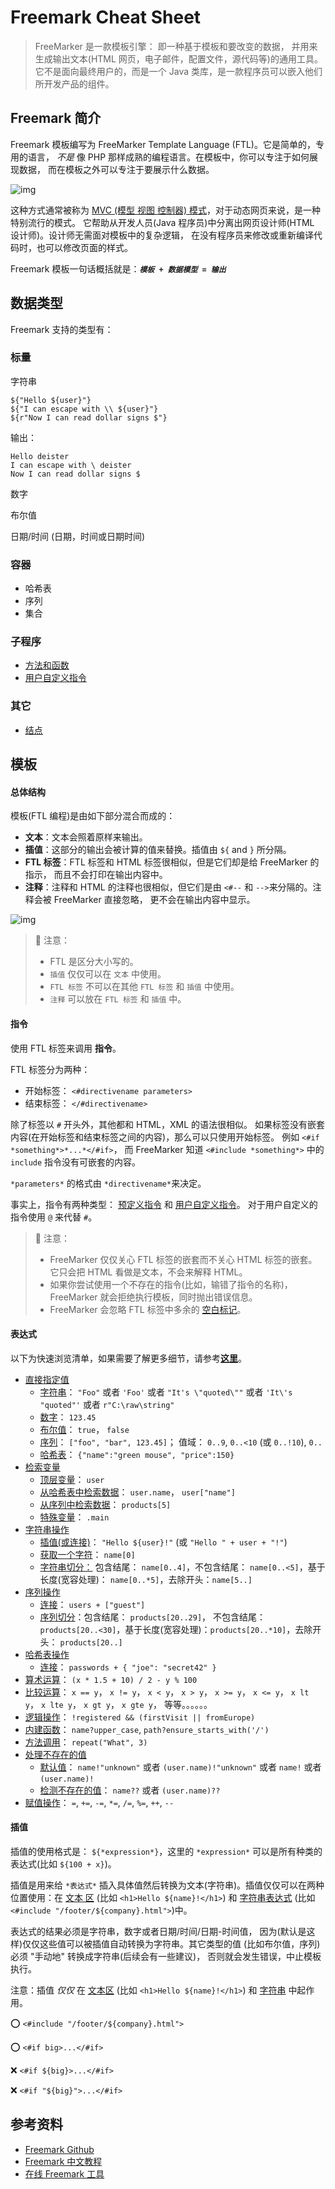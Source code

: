 # Freemark Cheat Sheet

> FreeMarker 是一款模板引擎： 即一种基于模板和要改变的数据， 并用来生成输出文本(HTML 网页，电子邮件，配置文件，源代码等)的通用工具。 它不是面向最终用户的，而是一个 Java 类库，是一款程序员可以嵌入他们所开发产品的组件。

## Freemark 简介

Freemark 模板编写为 FreeMarker Template Language (FTL)。它是简单的，专用的语言， _不是_ 像 PHP 那样成熟的编程语言。在模板中，你可以专注于如何展现数据， 而在模板之外可以专注于要展示什么数据。

![img](http://freemarker.foofun.cn/figures/overview.png)

这种方式通常被称为 [MVC (模型 视图 控制器) 模式](http://freemarker.foofun.cn/gloss.html#gloss.MVC)，对于动态网页来说，是一种特别流行的模式。 它帮助从开发人员(Java 程序员)中分离出网页设计师(HTML 设计师)。设计师无需面对模板中的复杂逻辑， 在没有程序员来修改或重新编译代码时，也可以修改页面的样式。

Freemark 模板一句话概括就是：***`模板 + 数据模型 = 输出`***

## 数据类型

Freemark 支持的类型有：

### 标量

字符串

```
${"Hello ${user}"}
${"I can escape with \\ ${user}"}
${r"Now I can read dollar signs $"}
```

输出：

```
Hello deister
I can escape with \ deister
Now I can read dollar signs $
```

数字

布尔值

日期/时间 (日期，时间或日期时间)

### 容器

- 哈希表
- 序列
- 集合

### 子程序

- [方法和函数](http://freemarker.foofun.cn/dgui_datamodel_types.html#dgui_datamodel_method)
- [用户自定义指令](http://freemarker.foofun.cn/dgui_datamodel_types.html#dgui_datamodel_userdefdir)

### 其它

- [结点](http://freemarker.foofun.cn/dgui_datamodel_types.html#dgui_datamodel_node)

## 模板

#### 总体结构

模板(FTL 编程)是由如下部分混合而成的：

- **文本**：文本会照着原样来输出。
- **插值**：这部分的输出会被计算的值来替换。插值由 `${` and `}` 所分隔。
- **FTL 标签**：FTL 标签和 HTML 标签很相似，但是它们却是给 FreeMarker 的指示， 而且不会打印在输出内容中。
- **注释**：注释和 HTML 的注释也很相似，但它们是由 `<#--` 和 `-->`来分隔的。注释会被 FreeMarker 直接忽略， 更不会在输出内容中显示。

![img](http://dunwu.test.upcdn.net/snap/ftl-template.png)

> 🔔 注意：
>
> - FTL 是区分大小写的。
> - `插值` 仅仅可以在 `文本` 中使用。
> - `FTL 标签` 不可以在其他 `FTL 标签` 和 `插值` 中使用。
> - `注释` 可以放在 `FTL 标签` 和 `插值` 中。

#### 指令

使用 FTL 标签来调用 **指令**。

FTL 标签分为两种：

- 开始标签： `<#directivename parameters>`
- 结束标签： `</#directivename>`

除了标签以 `#` 开头外，其他都和 HTML，XML 的语法很相似。 如果标签没有嵌套内容(在开始标签和结束标签之间的内容)，那么可以只使用开始标签。 例如 `<#if *something*>*...*</#if>`， 而 FreeMarker 知道 `<#include *something*>` 中的 `include` 指令没有可嵌套的内容。

`*parameters*` 的格式由 `*directivename*`来决定。

事实上，指令有两种类型： [预定义指令](http://freemarker.foofun.cn/gloss.html#gloss.predefinedDirective) 和 [用户自定义指令](http://freemarker.foofun.cn/gloss.html#gloss.userDefinedDirective)。 对于用户自定义的指令使用 `@` 来代替 `#`。

> 🔔 注意：
>
> - FreeMarker 仅仅关心 FTL 标签的嵌套而不关心 HTML 标签的嵌套。 它只会把 HTML 看做是文本，不会来解释 HTML。
> - 如果你尝试使用一个不存在的指令(比如，输错了指令的名称)， FreeMarker 就会拒绝执行模板，同时抛出错误信息。
> - FreeMarker 会忽略 FTL 标签中多余的 [空白标记](http://freemarker.foofun.cn/gloss.html#gloss.whiteSpace)。

#### 表达式

以下为快速浏览清单，如果需要了解更多细节，请参考[**这里**](http://freemarker.foofun.cn/dgui_template_exp.html)。

- [直接指定值](http://freemarker.foofun.cn/dgui_template_exp.html#dgui_template_exp_direct)
  - [字符串](http://freemarker.foofun.cn/dgui_template_exp.html#dgui_template_exp_direct_string)： `"Foo"` 或者 `'Foo'` 或者 `"It's \"quoted\""` 或者 `'It\'s "quoted"'` 或者 `r"C:\raw\string"`
  - [数字](http://freemarker.foofun.cn/dgui_template_exp.html#dgui_template_exp_direct_number)： `123.45`
  - [布尔值](http://freemarker.foofun.cn/dgui_template_exp.html#dgui_template_exp_direct_boolean)： `true`， `false`
  - [序列](http://freemarker.foofun.cn/dgui_template_exp.html#dgui_template_exp_direct_seuqence)： `["foo", "bar", 123.45]`； 值域： `0..9`, `0..<10` (或 `0..!10`), `0..`
  - [哈希表](http://freemarker.foofun.cn/dgui_template_exp.html#dgui_template_exp_direct_hash)： `{"name":"green mouse", "price":150}`
- [检索变量](http://freemarker.foofun.cn/dgui_template_exp.html#dgui_template_exp_var)
  - [顶层变量](http://freemarker.foofun.cn/dgui_template_exp.html#dgui_template_exp_var_toplevel)： `user`
  - [从哈希表中检索数据](http://freemarker.foofun.cn/dgui_template_exp.html#dgui_template_exp_var_hash)： `user.name`， `user["name"]`
  - [从序列中检索数据](http://freemarker.foofun.cn/dgui_template_exp.html#dgui_template_exp_var_sequence)： `products[5]`
  - [特殊变量](http://freemarker.foofun.cn/dgui_template_exp.html#dgui_template_exp_var_special)： `.main`
- [字符串操作](http://freemarker.foofun.cn/dgui_template_exp.html#dgui_template_exp_stringop)
  - [插值(或连接)](http://freemarker.foofun.cn/dgui_template_exp.html#dgui_template_exp_stringop_interpolation)： `"Hello ${user}!"` (或 `"Hello " + user + "!"`)
  - [获取一个字符](http://freemarker.foofun.cn/dgui_template_exp.html#dgui_template_exp_get_character)： `name[0]`
  - [字符串切分：](http://freemarker.foofun.cn/dgui_template_exp.html#dgui_template_exp_stringop_slice) 包含结尾： `name[0..4]`，不包含结尾： `name[0..<5]`，基于长度(宽容处理)： `name[0..*5]`，去除开头：`name[5..]`
- [序列操作](http://freemarker.foofun.cn/dgui_template_exp.html#dgui_template_exp_sequenceop)
  - [连接](http://freemarker.foofun.cn/dgui_template_exp.html#dgui_template_exp_sequenceop_cat)： `users + ["guest"]`
  - [序列切分](http://freemarker.foofun.cn/dgui_template_exp.html#dgui_template_exp_seqenceop_slice)：包含结尾： `products[20..29]`， 不包含结尾： `products[20..<30]`，基于长度(宽容处理)：`products[20..*10]`，去除开头： `products[20..]`
- [哈希表操作](http://freemarker.foofun.cn/dgui_template_exp.html#dgui_template_exp_hashop)
  - [连接](http://freemarker.foofun.cn/dgui_template_exp.html#dgui_template_exp_hashop_cat)： `passwords + { "joe": "secret42" }`
- [算术运算](http://freemarker.foofun.cn/dgui_template_exp.html#dgui_template_exp_arit)： `(x * 1.5 + 10) / 2 - y % 100`
- [比较运算](http://freemarker.foofun.cn/dgui_template_exp.html#dgui_template_exp_comparison)： `x == y`， `x != y`， `x < y`， `x > y`， `x >= y`， `x <= y`， `x lt y`， `x lte y`， `x gt y`， `x gte y`， 等等。。。。。。
- [逻辑操作](http://freemarker.foofun.cn/dgui_template_exp.html#dgui_template_exp_logicalop)： `!registered && (firstVisit || fromEurope)`
- [内建函数](http://freemarker.foofun.cn/dgui_template_exp.html#dgui_template_exp_builtin)： `name?upper_case`, `path?ensure_starts_with('/')`
- [方法调用](http://freemarker.foofun.cn/dgui_template_exp.html#dgui_template_exp_methodcall)： `repeat("What", 3)`
- [处理不存在的值](http://freemarker.foofun.cn/dgui_template_exp.html#dgui_template_exp_missing)
  - [默认值](http://freemarker.foofun.cn/dgui_template_exp.html#dgui_template_exp_missing_default)： `name!"unknown"` 或者 `(user.name)!"unknown"` 或者 `name!` 或者 `(user.name)!`
  - [检测不存在的值](http://freemarker.foofun.cn/dgui_template_exp.html#dgui_template_exp_missing_test)： `name??` 或者 `(user.name)??`
- [赋值操作](http://freemarker.foofun.cn/dgui_template_exp.html#dgui_template_exp_assignment)： `=`, `+=`, `-=`, `*=`, `/=`, `%=`, `++`, `--`

#### 插值

插值的使用格式是： `${*expression*}`，这里的 `*expression*` 可以是所有种类的表达式(比如 `${100 + x}`)。

插值是用来给 `*表达式*` 插入具体值然后转换为文本(字符串)。插值仅仅可以在两种位置使用：在 [文本 区](http://freemarker.foofun.cn/dgui_template_overallstructure.html) (比如 `<h1>Hello ${name}!</h1>`) 和 [字符串表达式](http://freemarker.foofun.cn/dgui_template_exp.html#dgui_template_exp_stringop_interpolation) (比如 `<#include "/footer/${company}.html">`)中。

表达式的结果必须是字符串，数字或者日期/时间/日期-时间值， 因为(默认是这样)仅仅这些值可以被插值自动转换为字符串。其它类型的值 (比如布尔值，序列)必须 "手动地" 转换成字符串(后续会有一些建议)， 否则就会发生错误，中止模板执行。

注意：插值 _仅仅_ 在 [文本区](http://freemarker.foofun.cn/dgui_template_overallstructure.html) (比如 `<h1>Hello ${name}!</h1>`) 和 [字符串](http://freemarker.foofun.cn/dgui_template_exp.html#dgui_template_exp_direct_string) 中起作用。

⭕ `<#include "/footer/${company}.html">`

⭕ `<#if big>...</#if>`

❌ `<#if ${big}>...</#if>`

❌ `<#if "${big}">...</#if>`

## 参考资料

- [Freemark Github](https://github.com/apache/freemarker)
- [Freemark 中文教程](http://freemarker.foofun.cn/)
- [在线 Freemark 工具](https://try.freemarker.apache.org/)
